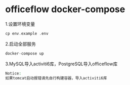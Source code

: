 # officeflow docker-compose
1.设置环境变量
```php
cp env.example .env
```

2.启动全部服务
```php
docker-compose up
```
3.MySQL导入activiti6库，PostgreSQL导入officeflow库

```php
Notice:
如果tomcat启动报错请先自行构建容器，导入activiti6库
```




